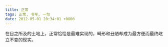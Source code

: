 ```yaml
---
title: 正常
tags: 正常, 书写, 一句
date: 2012-05-01 20:34:01 +0800
---
```



在目之所及的土地上，正常恰恰是最难实现的，畸形和丑陋却成为最方便而最终屹立不变的现实。

